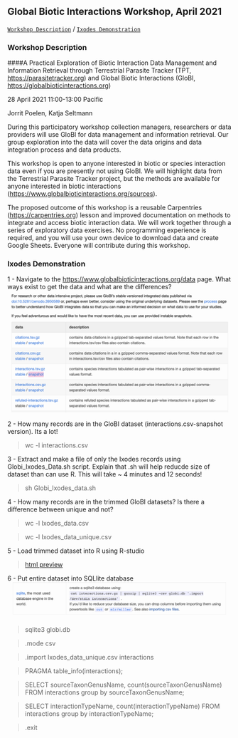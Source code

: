 ## Global Biotic Interactions Workshop, April 2021


[```Workshop Description```](#Workshop-Description) / [```Ixodes Demonstration```](#Ixodes-Demonstration) 


### Workshop Description

####A Practical Exploration of Biotic Interaction Data Management and Information Retrieval through Terrestrial Parasite Tracker (TPT, https://parasitetracker.org) and Global Biotic Interactions (GloBI, https://globalbioticinteractions.org)

28 April 2021 11:00-13:00 Pacific

Jorrit Poelen, Katja Seltmann

During this participatory workshop collection managers, researchers or data providers will use GloBI for data management and information retrieval. Our group exploration into the data will cover the data origins and data integration process and data products.

This workshop is open to anyone interested in biotic or species interaction data even if you are presently not using GloBI. We will highlight data from the Terrestrial Parasite Tracker project, but the methods are available for anyone interested in biotic interactions (https://www.globalbioticinteractions.org/sources). 

The proposed outcome of this workshop is a reusable Carpentries (https://carpentries.org) lesson and improved documentation on methods to integrate and access biotic interaction data. We will work together through a series of exploratory data exercises. No programming experience is required, and you will use your own device to download data and create Google Sheets. Everyone will contribute during this workshop.


### Ixodes Demonstration

1 - Navigate to the https://www.globalbioticinteractions.org/data page. What ways exist to get the data and what are the differences?
![GloBI Data Page](/photos/data.png)

2 - How many records are in the GloBI dataset (interactions.csv-snapshot version). Its a lot!
> wc -l interactions.csv

3 - Extract and make a file of only the Ixodes records using Globi_Ixodes_Data.sh script. Explain that .sh will help reducde size of dataset than can use R. This will take ~ 4 minutes and 12 seconds!
> sh Globi_Ixodes_data.sh

4  - How many records are in the trimmed GloBI datasets? Is there a difference between unique and not?
> wc -l Ixodes_data.csv

> wc -l Ixodes_data_unique.csv

5 - Load trimmed dataset into R using R-studio
> [html preview](https://htmlpreview.github.io/?https://github.com/seltmann/globi-workshop-2021/blob/main/code/globi-example.html)

6 - Put entire dataset into SQLlite database
![GloBI Data Page](/photos/sql.png)
> sqlite3 globi.db

> .mode csv

> .import Ixodes_data_unique.csv interactions

> PRAGMA table_info(interactions);

> SELECT sourceTaxonGenusName, count(sourceTaxonGenusName) FROM interactions group by sourceTaxonGenusName;

> SELECT interactionTypeName, count(interactionTypeName) FROM interactions group by interactionTypeName;

> .exit



